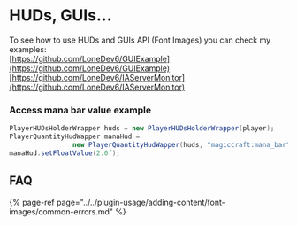 # HUDs, GUIs...

To see how to use HUDs and GUIs API \(Font Images\) you can check my examples:  
[https://github.com/LoneDev6/GUIExample](https://github.com/LoneDev6/GUIExample)  
[https://github.com/LoneDev6/IAServerMonitor](https://github.com/LoneDev6/IAServerMonitor)

### Access mana bar value example

```java
PlayerHUDsHolderWrapper huds = new PlayerHUDsHolderWrapper(player);
PlayerQuantityHudWapper manaHud = 
                new PlayerQuantityHudWapper(huds, "magiccraft:mana_bar");
manaHud.setFloatValue(2.0f);
```

## FAQ

{% page-ref page="../../plugin-usage/adding-content/font-images/common-errors.md" %}



